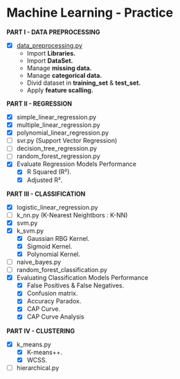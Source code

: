 # Machine Learning - Practice

**PART I - DATA PREPROCESSING**
* [X] [data_preprocessing.py](https://github.com/FlorianBergeron/machine_learning_practice/blob/master/1_variable.py)
  * Import **Libraries.**
  * Import **DataSet.**
  * Manage **missing data.**
  * Manage **categorical data.**
  * Divid dataset in **training_set** & **test_set.**
  * Apply **feature scalling.**
  
**PART II - REGRESSION**
* [X] simple_linear_regression.py
* [X] multiple_linear_regression.py
* [X] polynomial_linear_regression.py
* [ ] svr.py (Support Vector Regression)
* [ ] decision_tree_regression.py
* [ ] random_forest_regression.py
* [X] Evaluate Regression Models Performance
  * [X] R Squared (R²).
  * [X] Adjusted R².

**PART III - CLASSIFICATION**
* [X] logistic_linear_regression.py
* [ ] k_nn.py (K-Nearest Neightbors : K-NN)
* [X] svm.py
* [X] k_svm.py
  * [X] Gaussian RBG Kernel.
  * [X] Sigmoid Kernel.
  * [X] Polynomial Kernel.
* [ ] naive_bayes.py
* [ ] random_forest_classification.py
* [X] Evaluating Classification Models Performance
  * [X] False Positives & False Negatives.
  * [X] Confusion matrix.
  * [X] Accuracy Paradox.
  * [X] CAP Curve.
  * [X] CAP Curve Analysis

**PART IV - CLUSTERING**
* [X] k_means.py
  * [X] K-means++.
  * [X] WCSS.
* [ ] hierarchical.py
